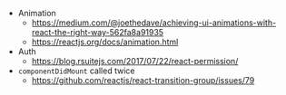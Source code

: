 - Animation
    - https://medium.com/@joethedave/achieving-ui-animations-with-react-the-right-way-562fa8a91935
    - https://reactjs.org/docs/animation.html
- Auth
    - https://blog.rsuitejs.com/2017/07/22/react-permission/
- `componentDidMount` called twice
    - https://github.com/reactjs/react-transition-group/issues/79
